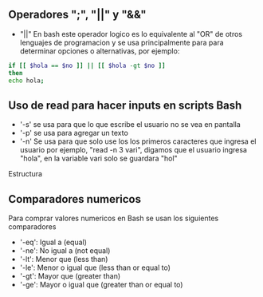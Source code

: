 ## Operadores ";", "||" y "&&"

- "||" En bash este operador logico es lo equivalente al "OR" de otros lenguajes de programacion y se usa principalmente para  para determinar opciones o alternativas, por ejemplo:
````bash
if [[ $hola == $no ]] || [[ $hola -gt $no ]]
then
echo hola;
`````


## Uso de read para hacer inputs en scripts Bash

- '-s' se usa para que lo que escribe el usuario no se vea en pantalla
- '-p' se usa para agregar un texto 
- '-n' Se usa para que solo use los los primeros caracteres que ingresa el usuario por ejemplo, "read -n 3 vari", digamos que el usuario ingresa "hola", en la variable vari solo se guardara "hol" 

Estructura
## Comparadores numericos

Para comprar valores numericos en Bash se usan los siguientes comparadores

- '-eq': Igual a (equal)
-  '-ne': No igual a (not equal)
- '-lt': Menor que (less than)
- '-le': Menor o igual que (less than or equal to)
- '-gt': Mayor que (greater than)
- '-ge': Mayor o igual que (greater than or equal to)


